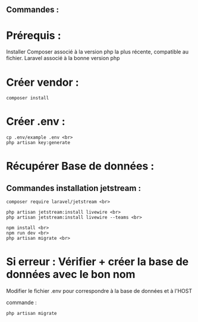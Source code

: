 ## Commandes : 

# Prérequis : 
Installer Composer associé à la version php la plus récente, compatible au fichier.
Laravel associé à la bonne version php


# Créer vendor  : 
```
composer install
```
# Créer .env : 

```
cp .env/example .env <br>
php artisan key:generate
```

# Récupérer Base de données :

## Commandes installation jetstream : 

```
composer require laravel/jetstream <br>

php artisan jetstream:install livewire <br>
php artisan jetstream:install livewire --teams <br>

npm install <br>
npm run dev <br>
php artisan migrate <br>

```
# Si erreur : Vérifier + créer la base de données avec le bon nom
Modifier le fichier .env pour correspondre à la base de données et à l'HOST <br>

commande : 
```
php artisan migrate 
```
